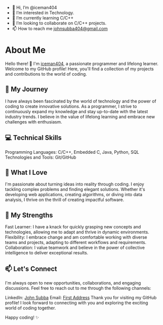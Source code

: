 - 👋 Hi, I’m @iceman404
- 👀 I’m interested in Technology.
- 🌱 I’m currently learning C/C++
- 💞️ I’m looking to collaborate on C/C++ projects.
- 📫 How to reach me johnsubba404@gmail.com
# About Me
Hello there! 👋 I'm [iceman404](https://iceman404.com/), a passionate programmer and lifelong learner. Welcome to my GitHub profile! Here, you'll find a collection of my projects and contributions to the world of coding.

## 🌟 My Journey
I have always been fascinated by the world of technology and the power of coding to create innovative solutions. As a programmer, I strive to continuously expand my knowledge and stay up-to-date with the latest industry trends. I believe in the value of lifelong learning and embrace new challenges with enthusiasm.

 ## 💻 Technical Skills
Programming Languages: C/C++, Embedded C, Java, Python, SQL
Technologies and Tools: Git/GitHub

## 🚀 What I Love
I'm passionate about turning ideas into reality through coding. I enjoy tackling complex problems and finding elegant solutions. Whether it's developing web applications, creating algorithms, or diving into data analysis, I thrive on the thrill of creating impactful software.

## 🌈 My Strengths
Fast Learner: I have a knack for quickly grasping new concepts and technologies, allowing me to adapt and thrive in dynamic environments.
Flexibility: I embrace change and am comfortable working with diverse teams and projects, adapting to different workflows and requirements.
Collaboration: I value teamwork and believe in the power of collective intelligence to deliver exceptional results.

<!--
## 📚 Open Source Contributions
I'm an active contributor to the open-source community and believe in the importance of giving back. You'll find some of my contributions and projects here on GitHub.
--->

## 📫 Let's Connect
I'm always open to new opportunities, collaborations, and engaging discussions. Feel free to reach out to me through the following channels:

LinkedIn: [John Subba](https://www.linkedin.com/in/john-subba-ic3man404/)
Email: [First Address](johnsubba404@gmail.com)
Thank you for visiting my GitHub profile! I look forward to connecting with you and exploring the exciting world of coding together.

Happy coding! ✨
<!---
iceman404/iceman404 is a ✨ special ✨ repository because its `README.md` (this file) appears on your GitHub profile.
You can click the Preview link to take a look at your changes.
--->
